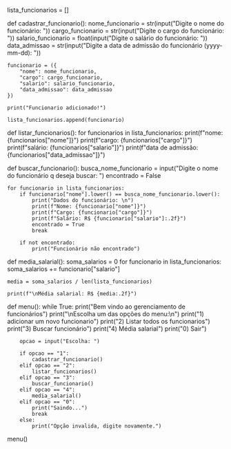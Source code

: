 lista_funcionarios = []

def cadastrar_funcionario():
    nome_funcionario = str(input("Digite o nome do funcionário: "))
    cargo_funcionario = str(input("Digite o cargo do funcionário: "))
    salario_funcionario = float(input("Digite o salário do funcionário: "))
    data_admissao = str(input("Digite a data de admissão do funcionário (yyyy-mm-dd): "))

    funcionario = ({
        "nome": nome_funcionario,
        "cargo": cargo_funcionario,
        "salario": salario_funcionario,
        "data_admissao": data_admissao
    })

    print("Funcionario adicionado!")

    lista_funcionarios.append(funcionario)


def listar_funcionarios():
    for funcionarios in lista_funcionarios:
        print(f"nome: {funcionarios["nome"]}")
        print(f"cargo: {funcionarios["cargo"]}")
        print(f"salário: {funcionarios["salario"]}")
        print(f"data de admissão: {funcionarios["data_admissao"]}")


def buscar_funcionario():
    busca_nome_funcionario = input("Digite o nome do funcionário q deseja buscar: ")
    encontrado = False

    for funcionario in lista_funcionarios:
        if funcionario["nome"].lower() == busca_nome_funcionario.lower():
            print("Dados do funcionário: \n")
            print(f"Nome: {funcionario["nome"]}")
            print(f"Cargo: {funcionario["cargo"]}")
            print(f"Salário: R$ {funcionario["salario"]:.2f}")
            encontrado = True
            break

        if not encontrado:
            print("Funcionário não encontrado")


def media_salarial():
    soma_salarios = 0
    for funcionario in lista_funcionarios:
        soma_salarios += funcionario["salario"]

    media = soma_salarios / len(lista_funcionarios)

    print(f"\nMédia salarial: R$ {media:.2f}")

    

def menu():
    while True:
        print("Bem vindo ao gerenciamento de funcionários")
        print("\nEscolha um das opções do menu:\n")
        print("1) adicionar um novo funcionario")
        print("2) Listar todos os funcionarios")
        print("3) Buscar funcionário")
        print("4) Média salarial")
        print("0) Sair")

        opcao = input("Escolha: ")
        
        if opcao == "1":
            cadastrar_funcionario()
        elif opcao == "2":
            listar_funcionarios()
        elif opcao == "3":
            buscar_funcionario()
        elif opcao == "4":
            media_salarial()
        elif opcao == "0":
            print("Saindo...")
            break
        else:
            print("Opção invalida, digite novamente.")

menu()




